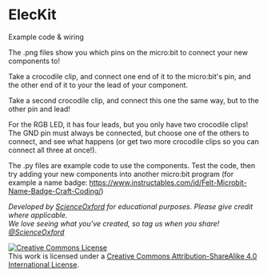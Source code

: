 # ElecKit
Example code &amp; wiring

The .png files show you which pins on the micro:bit to connect your new components to!

Take a crocodile clip, and connect one end of it to the micro:bit's pin, and the other end of it to your the lead of your component.

Take a second crocodile clip, and connect this one the same way, but to the other pin and lead!

For the RGB LED, it has four leads, but you only have two crocodile clips! The GND pin must always be connected, but choose one of the others to connect, and see what happens (or get two more crocodile clips so you can connect all three at once!).


The .py files are example code to use the components.
Test the code, then try adding your new components into another micro:bit program (for example a name badge: https://www.instructables.com/id/Felt-Microbit-Name-Badge-Craft-Coding/)


*Developed by [ScienceOxford](https://scienceoxford.com) for educational purposes. Please give credit where applicable.
<br>We love seeing what you've created, so tag us when you share! [@ScienceOxford](https://twitter.com/scienceoxford)*


<a rel="license" href="http://creativecommons.org/licenses/by-sa/4.0/"><img alt="Creative Commons License" style="border-width:0" src="https://i.creativecommons.org/l/by-sa/4.0/88x31.png" /></a><br />This work is licensed under a <a rel="license" href="http://creativecommons.org/licenses/by-sa/4.0/">Creative Commons Attribution-ShareAlike 4.0 International License</a>.
